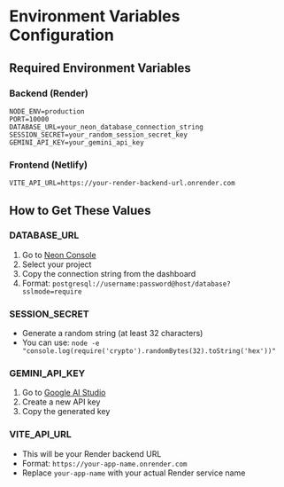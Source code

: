 # Environment Variables Configuration

## Required Environment Variables

### Backend (Render)
```
NODE_ENV=production
PORT=10000
DATABASE_URL=your_neon_database_connection_string
SESSION_SECRET=your_random_session_secret_key
GEMINI_API_KEY=your_gemini_api_key
```

### Frontend (Netlify)
```
VITE_API_URL=https://your-render-backend-url.onrender.com
```

## How to Get These Values

### DATABASE_URL
1. Go to [Neon Console](https://console.neon.tech/)
2. Select your project
3. Copy the connection string from the dashboard
4. Format: `postgresql://username:password@host/database?sslmode=require`

### SESSION_SECRET
- Generate a random string (at least 32 characters)
- You can use: `node -e "console.log(require('crypto').randomBytes(32).toString('hex'))"`

### GEMINI_API_KEY
1. Go to [Google AI Studio](https://makersuite.google.com/app/apikey)
2. Create a new API key
3. Copy the generated key

### VITE_API_URL
- This will be your Render backend URL
- Format: `https://your-app-name.onrender.com`
- Replace `your-app-name` with your actual Render service name